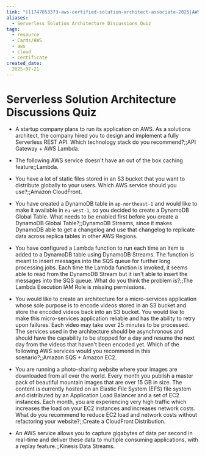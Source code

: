 ```yaml
---
link: "[[1747853373-aws-certified-solution-architect-associate-2025|AWS Certified Solution Architect Associate 2025]]"
aliases: 
  - Serverless Solution Architecture Discussions Quiz
tags:
  - resource
  - Cards/AWS
  - aws
  - cloud
  - certificate
created_date:
  2025-07-21
---
```

# Serverless Solution Architecture Discussions Quiz
- A startup company plans to run its application on AWS. As a solutions architect, the company hired you to design and implement a fully Serverless REST API. Which technology stack do you recommend?;;API Gateway + AWS Lambda.
<!--SR:!2025-07-27,4,270-->
- The following AWS service doesn't have an out of the box caching feature;;Lambda.
<!--SR:!2025-07-27,3,248-->
- You have a lot of static files stored in an S3 bucket that you want to distribute globally to your users. Which AWS service should you use?;;Amazon CloudFront.
<!--SR:!2025-07-26,3,268-->
- You have created a DynamoDB table in `ap-northeast-1` and would like to make it available in `eu-west-1`, so you decided to create a DynamoDB Global Table. What needs to be enabled first before you create a DynamoDB Global Table?;;DynamoDB Streams, since it makes DynamoDB able to get a changelog and use that changelog to replicate data across replica tables in other AWS Regions.
<!--SR:!2025-07-27,3,250-->
- You have configured a Lambda function to run each time an item is added to a DynamoDB table using DynamoDB Streams. The function is meant to insert messages into the SQS queue for further long processing jobs. Each time the Lambda function is invoked, it seems able to read from the DynamoDB Stream but it isn't able to insert the messages into the SQS queue. What do you think the problem is?;;The Lambda Execution IAM Role is missing permissions.
<!--SR:!2025-07-26,3,268-->
- You would like to create an architecture for a micro-services application whose sole purpose is to encode videos stored in an S3 bucket and store the encoded videos back into an S3 bucket. You would like to make this micro-services application reliable and has the ability to retry upon failures. Each video may take over 25 minutes to be processed. The services used in the architecture should be asynchronous and should have the capability to be stopped for a day and resume the next day from the videos that haven't been encoded yet. Which of the following AWS services would you recommend in this scenario?;;Amazon SQS + Amazon EC2.
<!--SR:!2025-07-27,3,248-->
- You are running a photo-sharing website where your images are downloaded from all over the world. Every month you publish a master pack of beautiful mountain images that are over 15 GB in size. The content is currently hosted on an Elastic File System (EFS) file system and distributed by an Application Load Balancer and a set of EC2 instances. Each month, you are experiencing very high traffic which increases the load on your EC2 instances and increases network costs. What do you recommend to reduce EC2 load and network costs without refactoring your website?;;Create a CloudFront Distribution.
<!--SR:!2025-07-27,3,250-->
- An AWS service allows you to capture gigabytes of data per second in real-time and deliver these data to multiple consuming applications, with a replay feature.;;Kinesis Data Streams.
<!--SR:!2025-07-26,3,268-->

